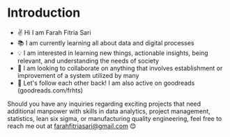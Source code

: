 # Introduction
- ✌️ Hi I am Farah Fitria Sari
- 📚 I am currently learning all about data and digital processes
- 💡 I am interested in learning new things, actionable insights, being relevant, and understanding the needs of society
- 🤝 I am looking to collaborate on anything that involves establishment or improvement of a system utilized by many
- 🔗 Let's follow each other back! I am also active on goodreads (goodreads.com/frhts)

Should you have any inquiries regarding exciting projects that need additional manpower with skills in data analytics, project management, statistics, lean six sigma, or manufacturing quality engineering, feel free to reach me out at farahfitriasari@gmail.com 😊
